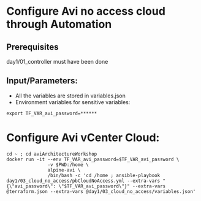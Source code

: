 # Configure Avi no access cloud through Automation

## Prerequisites

day1/01_controller must have been done


## Input/Parameters:
- All the variables are stored in variables.json
- Environment variables for sensitive variables:
```
export TF_VAR_avi_password=******
```

# Configure Avi vCenter Cloud:
```
cd ~ ; cd aviArchitectureWorkshop
docker run -it --env TF_VAR_avi_password=$TF_VAR_avi_password \
               -v $PWD:/home \
               alpine-avi \
               /bin/bash -c 'cd /home ; ansible-playbook day1/03_cloud_no_access/pbCloudNoAccess.yml --extra-vars "{\"avi_password\": \"$TF_VAR_avi_password\"}" --extra-vars @terraform.json --extra-vars @day1/03_cloud_no_access/variables.json'
```